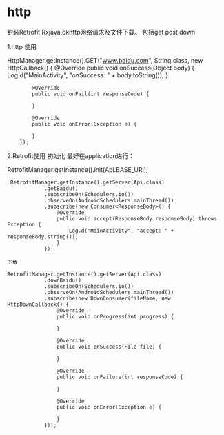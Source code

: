 # http
封装Retrofit Rxjava.okhttp网络请求及文件下载。
包括get post down

1.http 使用

   HttpManager.getInstance().GET("www.baidu.com", String.class, new HttpCallback() {
            @Override
            public void onSuccess(Object body) {
                Log.d("MainActivity", "onSuccess: " + body.toString());
            }

            @Override
            public void onFail(int responseCode) {

            }

            @Override
            public void onError(Exception e) {

            }
        });
        
2.Retrofit使用
  初始化 最好在application进行：
  
  RetrofitManager.getInstance().init(Api.BASE_URl);
  
     RetrofitManager.getInstance().getServer(Api.class)
                .getBaidu()
                .subscribeOn(Schedulers.io())
                .observeOn(AndroidSchedulers.mainThread())
                .subscribe(new Consumer<ResponseBody>() {
                    @Override
                    public void accept(ResponseBody responseBody) throws Exception {
                        Log.d("MainActivity", "accept: " + responseBody.string());
                    }
                });
                
    下载
    
    RetrofitManager.getInstance().getServer(Api.class)
                .downBaidu()
                .subscribeOn(Schedulers.io())
                .observeOn(AndroidSchedulers.mainThread())
                .subscribe(new DownConsumer(fileName, new HttpDownCallback() {
                    @Override
                    public void onProgress(int progress) {
                        
                    }

                    @Override
                    public void onSuccess(File file) {

                    }

                    @Override
                    public void onFailure(int responseCode) {

                    }

                    @Override
                    public void onError(Exception e) {

                    }
                }));

